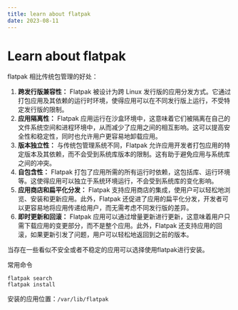 ```yaml
---
title: learn about flatpak
date: 2023-08-11
---
```


# Learn about flatpak

flatpak 相比传统包管理的好处：

1. **跨发行版兼容性：** Flatpak 被设计为跨 Linux 发行版的应用分发方式。它通过打包应用及其依赖的运行时环境，使得应用可以在不同发行版上运行，不受特定发行版的限制。
2. **应用隔离性：** Flatpak 应用运行在沙盒环境中，这意味着它们被隔离在自己的文件系统空间和进程环境中，从而减少了应用之间的相互影响。这可以提高安全性和稳定性，同时也允许用户更容易地卸载应用。
3. **版本独立性：** 与传统包管理系统不同，Flatpak 允许应用开发者打包应用的特定版本及其依赖，而不会受到系统库版本的限制。这有助于避免应用与系统库之间的冲突。
4. **自包含性：** Flatpak 打包了应用所需的所有运行时依赖，这包括库、运行环境等。这使得应用可以独立于系统环境运行，不会受到系统库的变化影响。
5. **应用商店和扁平化分发：** Flatpak 支持应用商店的集成，使用户可以轻松地浏览、安装和更新应用。此外，Flatpak 还促进了应用的扁平化分发，开发者可以更容易地将应用传递给用户，而无需考虑不同发行版的差异。
6. **即时更新和回滚：** Flatpak 应用可以通过增量更新进行更新，这意味着用户只需下载应用的变更部分，而不是整个应用。此外，Flatpak 还支持应用的回滚，如果更新引发了问题，用户可以轻松地返回到之前的版本。

当存在一些看似不安全或者不稳定的应用可以选择使用flatpak进行安装。

常用命令

```shell
flatpak search
flatpak install
```

安装的应用位置：`/var/lib/flatpak`

